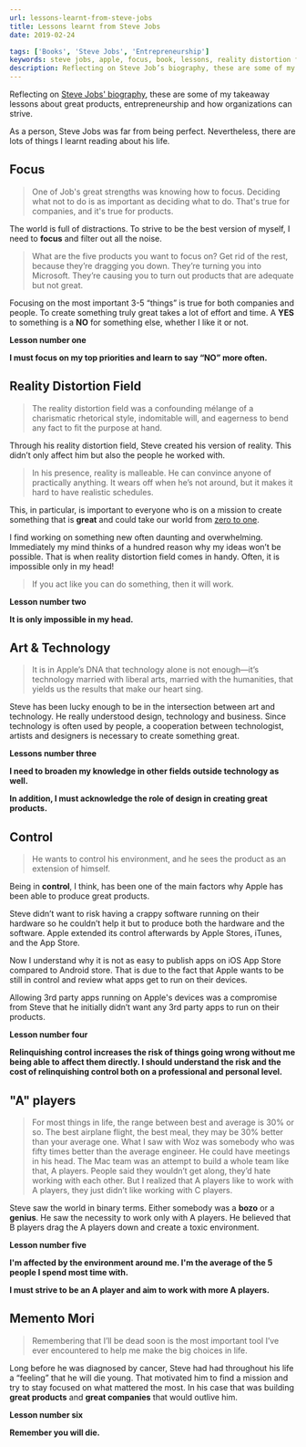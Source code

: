 ```yaml
---
url: lessons-learnt-from-steve-jobs
title: Lessons learnt from Steve Jobs
date: 2019-02-24

tags: ['Books', 'Steve Jobs', 'Entrepreneurship']
keywords: steve jobs, apple, focus, book, lessons, reality distortion field, art, technology, control, A players, memento mori, entrepreneurship
description: Reflecting on Steve Job’s biography, these are some of my takeaway lessons. I learnt more about great products, entrepreneurship and how organizations can strive.
---
```


Reflecting on [Steve Jobs' biography](https://amzn.to/2H0i4HB), these are some of my takeaway lessons about great products, entrepreneurship and how organizations can strive.

As a person, Steve Jobs was far from being perfect. Nevertheless, there are lots of things I learnt reading about his life.

## Focus

> One of Job's great strengths was knowing how to focus. Deciding what not to do is as important as deciding what to do. That's true for companies, and it's true for products.

The world is full of distractions. To strive to be the best version of myself, I need to **focus** and filter out all the noise.

> What are the five products you want to focus on? Get rid of the rest, because they’re dragging you down. They’re turning you into Microsoft. They’re causing you to turn out products that are adequate but not great.

Focusing on the most important 3-5 “things” is true for both companies and people. To create something truly great takes a lot of effort and time. A **YES** to something is a **NO** for something else, whether I like it or not.

**Lesson number one**

**I must focus on my top priorities and learn to say “NO” more often.**

## Reality Distortion Field

> The reality distortion field was a confounding mélange of a charismatic rhetorical style, indomitable will, and eagerness to bend any fact to fit the purpose at hand.

Through his reality distortion field, Steve created his version of reality. This didn’t only affect him but also the people he worked with.

> In his presence, reality is malleable. He can convince anyone of practically anything. It wears off when he’s not around, but it makes it hard to have realistic schedules.

This, in particular, is important to everyone who is on a mission to create something that is **great** and could take our world from [zero to one](https://amzn.to/2H4JVpM).

I find working on something new often daunting and overwhelming. Immediately my mind thinks of a hundred reason why my ideas won’t be possible. That is when reality distortion field comes in handy. Often, it is impossible only in my head!

> If you act like you can do something, then it will work.

**Lesson number two**

**It is only impossible in my head.**

## Art & Technology

> It is in Apple’s DNA that technology alone is not enough—it’s technology married with liberal arts, married with the humanities, that yields us the results that make our heart sing.

Steve has been lucky enough to be in the intersection between art and technology. He really understood design, technology and business. Since technology is often used by people, a cooperation between technologist, artists and designers is necessary to create something great.

**Lessons number three**

**I need to broaden my knowledge in other fields outside technology as well.**

**In addition, I must acknowledge the role of design in creating great products.**

## Control

> He wants to control his environment, and he sees the product as an extension of himself.

Being in **control**, I think, has been one of the main factors why Apple has been able to produce great products.

Steve didn’t want to risk having a crappy software running on their hardware so he couldn’t help it but to produce both the hardware and the software. Apple extended its control afterwards by Apple Stores, iTunes, and the App Store.

Now I understand why it is not as easy to publish apps on iOS App Store compared to Android store. That is due to the fact that Apple wants to be still in control and review what apps get to run on their devices.

Allowing 3rd party apps running on Apple's devices was a compromise from Steve that he initially didn’t want any 3rd party apps to run on their products.

**Lesson number four**

**Relinquishing control increases the risk of things going wrong without me being able to affect them directly. I should understand the risk and the cost of relinquishing control both on a professional and personal level.**

## "A" players

> For most things in life, the range between best and average is 30% or so. The best airplane flight, the best meal, they may be 30% better than your average one. What I saw with Woz was somebody who was fifty times better than the average engineer. He could have meetings in his head. The Mac team was an attempt to build a whole team like that, A players. People said they wouldn’t get along, they’d hate working with each other. But I realized that A players like to work with A players, they just didn’t like working with C players.

Steve saw the world in binary terms. Either somebody was a **bozo** or a **genius**. He saw the necessity to work only with A players. He believed that B players drag the A players down and create a toxic environment.

**Lesson number five**

**I'm affected by the environment around me. I'm the average of the 5 people I spend most time with.**

**I must strive to be an A player and aim to work with more A players.**

## Memento Mori

> Remembering that I’ll be dead soon is the most important tool I’ve ever encountered to help me make the big choices in life.

Long before he was diagnosed by cancer, Steve had had throughout his life a “feeling” that he will die young. That motivated him to find a mission and try to stay focused on what mattered the most. In his case that was building **great products** and **great companies** that would outlive him.

**Lesson number six**

**Remember you will die.**
